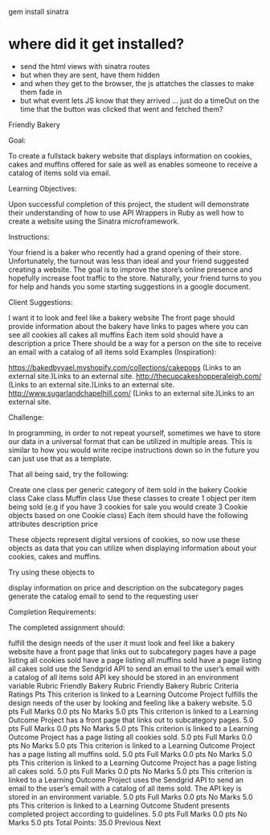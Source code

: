 gem install sinatra

# where did it get installed?

* send the html views with sinatra routes
* but when they are sent, have them hidden
* and when they get to the browser, the js attatches the classes to make them fade in
* but what event lets JS know that they arrived ... just do a timeOut on the time that the button was clicked that went and fetched them?

Friendly Bakery

Goal:

To create a fullstack bakery website that displays information on cookies, cakes and muffins offered for sale as well as enables someone to receive a catalog of items sold via email.

Learning Objectives:

Upon successful completion of this project, the student will demonstrate their understanding of how to use API Wrappers in Ruby as well how to create a website using the Sinatra microframework.

Instructions:

Your friend is a baker who recently had a grand opening of their store. Unfortunately, the turnout was less than ideal and your friend suggested creating a website. The goal is to improve the store’s online presence and hopefully increase foot traffic to the store. Naturally, your friend turns to you for help and hands you some starting suggestions in a google document.

Client Suggestions:

I want it to look and feel like a bakery website
The front page should
provide information about the bakery
have links to pages where you can see
all cookies
all cakes
all muffins
Each item sold should have
a description
a price
There should be a way for a person on the site to receive an email with a catalog of all items sold
Examples (Inspiration):

https://bakedbyyael.myshopify.com/collections/cakepops (Links to an external site.)Links to an external site.
http://thecupcakeshopperaleigh.com/ (Links to an external site.)Links to an external site.
http://www.sugarlandchapelhill.com/ (Links to an external site.)Links to an external site.

Challenge:

In programming, in order to not repeat yourself, sometimes we have to store our data in a universal format that can be utilized in multiple areas. This is similar to how you would write recipe instructions down so in the future you can just use that as a template.

That all being said, try the following:

Create one class per generic category of item sold in the bakery
Cookie class
Cake class
Muffin class
Use these classes to create 1 object per item being sold (e.g if you have 3 cookies for sale you would create 3 Cookie objects based on one Cookie class)
Each item should have the following attributes
description
price

These objects represent digital versions of cookies, so now use these objects as data that you can utilize when displaying information about your cookies, cakes and muffins.

Try using these objects to

display information on price and description on the subcategory pages
generate the catalog email to send to the requesting user

Completion Requirements:

The completed assignment should:

fulfill the design needs of the user
it must look and feel like a bakery website
have a front page that links out to subcategory pages
have a page listing all cookies sold
have a page listing all muffins sold
have a page listing all cakes sold
use the Sendgrid API to send an email to the user’s email with a catalog of all items sold
API key should be stored in an environment variable
Rubric
Friendly Bakery Rubric
Friendly Bakery Rubric
Criteria Ratings Pts
This criterion is linked to a Learning Outcome Project fulfills the design needs of the user by looking and feeling like a bakery website.
5.0 pts
Full Marks
0.0 pts
No Marks
5.0 pts
This criterion is linked to a Learning Outcome Project has a front page that links out to subcategory pages.
5.0 pts
Full Marks
0.0 pts
No Marks
5.0 pts
This criterion is linked to a Learning Outcome Project has a page listing all cookies sold.
5.0 pts
Full Marks
0.0 pts
No Marks
5.0 pts
This criterion is linked to a Learning Outcome Project has a page listing all muffins sold.
5.0 pts
Full Marks
0.0 pts
No Marks
5.0 pts
This criterion is linked to a Learning Outcome Project has a page listing all cakes sold.
5.0 pts
Full Marks
0.0 pts
No Marks
5.0 pts
This criterion is linked to a Learning Outcome Project uses the Sendgrid API to send an email to the user’s email with a catalog of all items sold. The API key is stored in an environment variable.
5.0 pts
Full Marks
0.0 pts
No Marks
5.0 pts
This criterion is linked to a Learning Outcome Student presents completed project according to guidelines.
5.0 pts
Full Marks
0.0 pts
No Marks
5.0 pts
Total Points: 35.0
Previous Next
